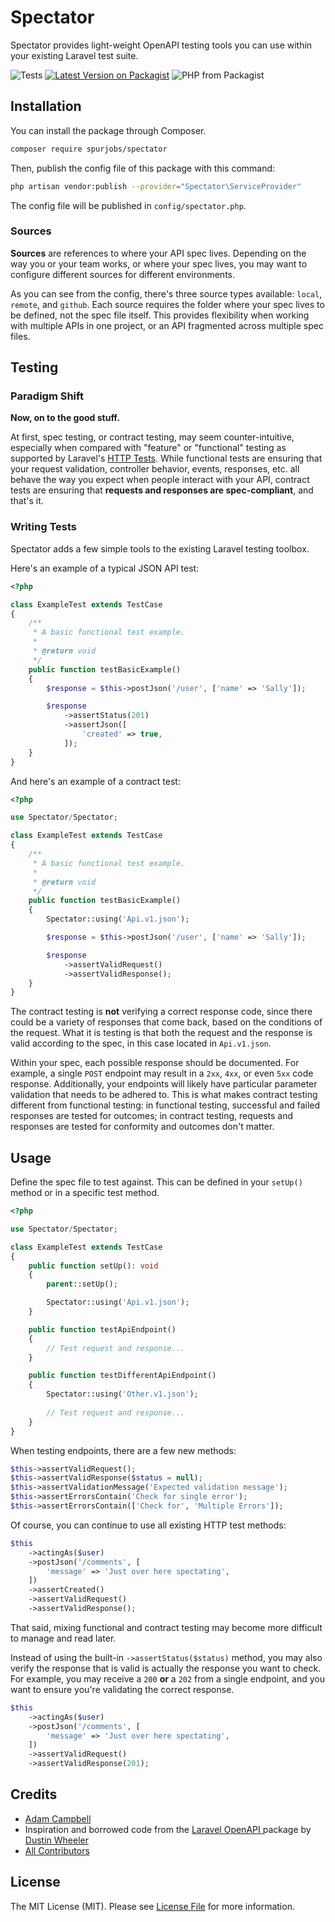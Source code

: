 # Spectator
Spectator provides light-weight OpenAPI testing tools you can use within your existing Laravel test suite.

![Tests](https://github.com/spurjobs/spectator/workflows/Tests/badge.svg)
[![Latest Version on Packagist](https://img.shields.io/packagist/vpre/spurjobs/spectator.svg?style=flat-square)](https://packagist.org/packages/spurjobs/spectator)
![PHP from Packagist](https://img.shields.io/packagist/php-v/spurjobs/spectator)

## Installation

You can install the package through Composer.

```bash
composer require spurjobs/spectator
```

Then, publish the config file of this package with this command:

```bash
php artisan vendor:publish --provider="Spectator\ServiceProvider"
```

The config file will be published in `config/spectator.php`.

### Sources

**Sources** are references to where your API spec lives. Depending on the way you or your team works, or where your
 spec lives, you may want to configure different sources for different environments. 

As you can see from the config, there's three source types available: `local`, `remote`, and `github`. Each source
 requires the folder where your spec lives to be defined, not the spec file itself. This provides flexibility when
  working with multiple APIs in one project, or an API fragmented across multiple spec files.

## Testing

### Paradigm Shift

**Now, on to the good stuff.**

At first, spec testing, or contract testing, may seem counter-intuitive, especially when compared with "feature" or
 "functional" testing as supported by Laravel's [HTTP Tests](https://laravel.com/docs/7.x/http-tests). While
  functional tests are ensuring that your request validation, controller behavior, events, responses, etc. all behave
   the way you expect when people interact with your API, contract tests are ensuring that **requests and responses
    are spec-compliant**, and that's it. 
    
### Writing Tests

Spectator adds a few simple tools to the existing Laravel testing toolbox.

Here's an example of a typical JSON API test:
```php
<?php

class ExampleTest extends TestCase
{
    /**
     * A basic functional test example.
     *
     * @return void
     */
    public function testBasicExample()
    {
        $response = $this->postJson('/user', ['name' => 'Sally']);

        $response
            ->assertStatus(201)
            ->assertJson([
                'created' => true,
            ]);
    }
}
```
And here's an example of a contract test:
```php
<?php

use Spectator/Spectator;

class ExampleTest extends TestCase
{
    /**
     * A basic functional test example.
     *
     * @return void
     */
    public function testBasicExample()
    {
        Spectator::using('Api.v1.json');

        $response = $this->postJson('/user', ['name' => 'Sally']);

        $response
            ->assertValidRequest()
            ->assertValidResponse();
    }
}
```
The contract testing is **not** verifying a correct response code, since there could be a variety of responses that
 come back, based on the conditions of the request. What it is testing is that both the request and the response is
  valid according to the spec, in this case located in `Api.v1.json`.
  
Within your spec, each possible response should be documented. For example, a single `POST` endpoint may result in a
 `2xx`, `4xx`, or even `5xx` code response. Additionally, your endpoints will likely have particular parameter
  validation that needs to be adhered to. This is what makes contract testing different from functional testing: in
   functional testing, successful and failed responses are tested for outcomes; in contract testing, requests and
    responses are tested for conformity and outcomes don't matter. 
  
## Usage

Define the spec file to test against. This can be defined in your `setUp()` method or in a specific test method.
```php
<?php

use Spectator/Spectator;

class ExampleTest extends TestCase
{
    public function setUp(): void
    {
        parent::setUp();        

        Spectator::using('Api.v1.json');
    }

    public function testApiEndpoint()
    {        
        // Test request and response...
    }

    public function testDifferentApiEndpoint()
    {
        Spectator::using('Other.v1.json');
        
        // Test request and response...
    }
}
```

When testing endpoints, there are a few new methods:
```php
$this->assertValidRequest();
$this->assertValidResponse($status = null);
$this->assertValidationMessage('Expected validation message');
$this->assertErrorsContain('Check for single error');
$this->assertErrorsContain(['Check for', 'Multiple Errors']);
```
Of course, you can continue to use all existing HTTP test methods:
```php
$this
    ->actingAs($user)
    ->postJson('/comments', [
        'message' => 'Just over here spectating',
    ])
    ->assertCreated()
    ->assertValidRequest()
    ->assertValidResponse();
```
That said, mixing functional and contract testing may become more difficult to manage and read later.

Instead of using the built-in `->assertStatus($status)` method, you may also verify the response that is valid is actually the response you want to check. For example, you may receive a `200` **or** a `202` from a single endpoint, and you want to ensure you're validating the correct response.
```php
$this
    ->actingAs($user)
    ->postJson('/comments', [
        'message' => 'Just over here spectating',
    ])
    ->assertValidRequest()
    ->assertValidResponse(201);
````
  
## Credits

- [Adam Campbell](https://github.com/hotmeteor)
- Inspiration and borrowed code from the [Laravel OpenAPI
](https://github.com/mdwheele/laravel-openapi) package by [Dustin Wheeler](https://github.com/mdwheele)
- [All Contributors](../../contributors)


## License

The MIT License (MIT). Please see [License File](LICENSE.md) for more information.
